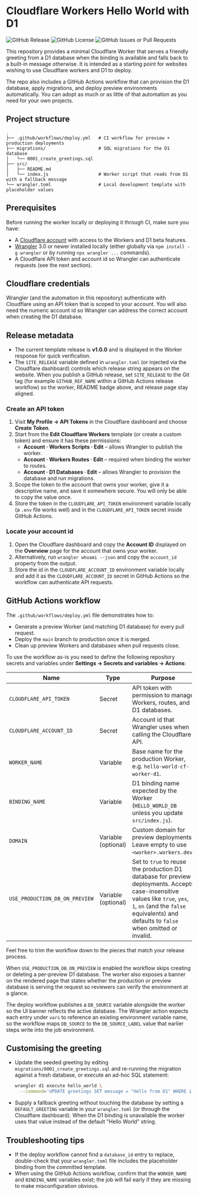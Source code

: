 # Cloudflare Workers Hello World with D1

![GitHub Release](https://img.shields.io/github/v/release/Muppet1856/Hello_World_CF_Worker_D1)  ![GitHub License](https://img.shields.io/github/license/Muppet1856/Hello_World_CF_Worker_D1)  ![GitHub Issues or Pull Requests](https://img.shields.io/github/issues/Muppet1856/Hello_World_CF_Worker_D1)  

This repository provides a minimal Cloudflare Worker that serves a friendly greeting from a D1 database when the binding is available and falls back to a built-in message otherwise. It is intended as a starting point for websites wishing to use Cloudflare workers and D1 to deploy.

The repo also includes a GitHub Actions workflow that can provision the D1 database, apply migrations, and deploy preview environments automatically. You can adopt as much or as little of that automation as you need for your own projects.

## Project structure

```
.
├── .github/workflows/deploy.yml   # CI workflow for preview + production deployments
├── migrations/                    # SQL migrations for the D1 database
│   └── 0001_create_greetings.sql
├── src/
│   ├── README.md
│   └── index.js                   # Worker script that reads from D1 with a fallback message
└── wrangler.toml                  # Local development template with placeholder values
```

## Prerequisites

Before running the worker locally or deploying it through CI, make sure you have:

- A [Cloudflare account](https://dash.cloudflare.com/) with access to the Workers and D1 beta features.
- [Wrangler](https://developers.cloudflare.com/workers/wrangler/install-and-update/) 3.0 or newer installed locally (either
  globally via `npm install -g wrangler` or by running `npx wrangler ...` commands).
- A Cloudflare API token and account id so Wrangler can authenticate requests (see the next section).

## Cloudflare credentials

Wrangler (and the automation in this repository) authenticate with Cloudflare using an API token that is scoped to your
account. You will also need the numeric account id so Wrangler can address the correct account when creating the D1 database.

## Release metadata

- The current template release is **v1.0.0** and is displayed in the Worker response for quick verification.
- The `SITE_RELEASE` variable defined in `wrangler.toml` (or injected via the Cloudflare dashboard) controls which release
  string appears on the website. When you publish a GitHub release, set `SITE_RELEASE` to the Git tag (for example
  `GITHUB_REF_NAME` within a GitHub Actions release workflow) so the worker, README badge above, and release page stay aligned.

### Create an API token

1. Visit **My Profile → API Tokens** in the Cloudflare dashboard and choose **Create Token**.
2. Start from the **Edit Cloudflare Workers** template (or create a custom token) and ensure it has these permissions:
   - **Account · Workers Scripts · Edit** – allows Wrangler to publish the worker.
   - **Account · Workers Routes · Edit** – required when binding the worker to routes.
   - **Account · D1 Databases · Edit** – allows Wrangler to provision the database and run migrations.
3. Scope the token to the account that owns your worker, give it a descriptive name, and save it somewhere secure. You will only
   be able to copy the value once.
4. Store the token in the `CLOUDFLARE_API_TOKEN` environment variable locally (a `.env` file works well) and in the
   `CLOUDFLARE_API_TOKEN` secret inside GitHub Actions.

### Locate your account id

1. Open the Cloudflare dashboard and copy the **Account ID** displayed on the **Overview** page for the account that owns your
   worker.
2. Alternatively, run `wrangler whoami --json` and copy the `account_id` property from the output.
3. Store the id in the `CLOUDFLARE_ACCOUNT_ID` environment variable locally and add it as the
   `CLOUDFLARE_ACCOUNT_ID` secret in GitHub Actions so the workflow can authenticate API requests.

## GitHub Actions workflow

The `.github/workflows/deploy.yml` file demonstrates how to:

- Generate a preview Worker (and matching D1 database) for every pull request.
- Deploy the `main` branch to production once it is merged.
- Clean up preview Workers and databases when pull requests close.

To use the workflow as-is you need to define the following repository secrets and variables under
**Settings → Secrets and variables → Actions**:

| Name | Type | Purpose |
| --- | --- | --- |
| `CLOUDFLARE_API_TOKEN` | Secret | API token with permission to manage Workers, routes, and D1 databases. |
| `CLOUDFLARE_ACCOUNT_ID` | Secret | Account id that Wrangler uses when calling the Cloudflare API. |
| `WORKER_NAME` | Variable | Base name for the production Worker, e.g. `hello-world-cf-worker-d1`. |
| `BINDING_NAME` | Variable | D1 binding name expected by the Worker (`HELLO_WORLD_DB` unless you update `src/index.js`). |
| `DOMAIN` | Variable (optional) | Custom domain for preview deployments. Leave empty to use `<worker>.workers.dev`. |
| `USE_PRODUCTION_DB_ON_PREVIEW` | Variable (optional) | Set to `true` to reuse the production D1 database for preview deployments. Accepts case-insensitive values like `true`, `yes`, `1`, `on` (and the `false` equivalents) and defaults to `false` when omitted or invalid. |

Feel free to trim the workflow down to the pieces that match your release process.

When `USE_PRODUCTION_DB_ON_PREVIEW` is enabled the workflow skips creating or deleting a per-preview D1 database. The worker also
exposes a banner on the rendered page that states whether the production or preview database is serving the request so reviewers
can verify the environment at a glance.

The deploy workflow publishes a `DB_SOURCE` variable alongside the worker so the UI banner reflects the active database. The
Wrangler action expects each entry under `vars` to reference an existing environment variable name, so the workflow maps
`DB_SOURCE` to the `DB_SOURCE_LABEL` value that earlier steps write into the job environment.

## Customising the greeting

- Update the seeded greeting by editing `migrations/0001_create_greetings.sql` and re-running the migration against a fresh
  database, or execute an ad-hoc SQL statement:

  ```bash
  wrangler d1 execute hello_world \
    --command='UPDATE greetings SET message = "Hello from D1" WHERE id = 1;' --remote
  ```

- Supply a fallback greeting without touching the database by setting a `DEFAULT_GREETING` variable in your `wrangler.toml` (or
  through the Cloudflare dashboard). When the D1 binding is unavailable the worker uses that value instead of the default
  "Hello World" string.

## Troubleshooting tips

- If the deploy workflow cannot find a `database_id` entry to replace, double-check that your `wrangler.toml` file includes the
  placeholder binding from the committed template.
- When using the GitHub Actions workflow, confirm that the `WORKER_NAME` and `BINDING_NAME` variables exist; the job will fail
  early if they are missing to make misconfiguration obvious.
